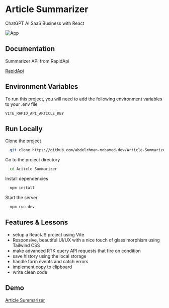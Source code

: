 
# Article Summarizer

ChatGPT AI SaaS Business with React


![App](https://github.com/abdelrhman-mohamed-dev/Article-Summarizer/blob/master/public/favicon.ico)


## Documentation

Summarizer API from RapidApi

[RapidApi](https://rapidapi.com/restyler/api/article-extractor-and-summarizer)


## Environment Variables

To run this project, you will need to add the following environment variables to your .env file

`VITE_RAPID_API_ARTICLE_KEY`



## Run Locally

Clone the project

```bash
  git clone https://github.com/abdelrhman-mohamed-dev/Article-Summarizer
```

Go to the project directory

```bash
  cd Article Summarizer
```

Install dependencies

```bash
  npm install
```

Start the server

```bash
  npm run dev
```


## Features & Lessons
- setup a ReactJS project using Vite
- Responsive, beautiful UI/UX with a nice touch of glass morphism using Tailwind CSS
- make advanced RTK query API requests that fire on condition
- save history using the local storage
- handle form events and catch errors
- implement copy to clipboard
- write clean code


## Demo

[Article Summarizer](https://master--articlessummarizer.netlify.app/)

